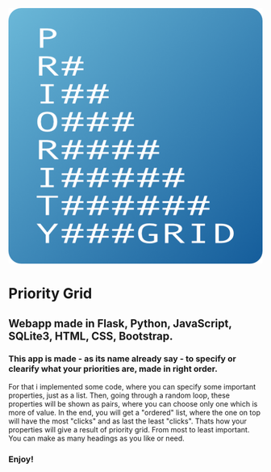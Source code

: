 ![Priority Grid Logo](./static/assets/priority.png)

# Priority Grid

## Webapp made in Flask, Python, JavaScript, SQLite3, HTML, CSS, Bootstrap.

### This app is made - as its name already say - to specify or clearify what your priorities are, made in right order.

For that i implemented some code, where you can specify some important properties, just as a list.
Then, going through a random loop, these properties will be shown as pairs, where you can choose only one which is more of value.
In the end, you will get a "ordered" list, where the one on top will have the most "clicks" and as last the least "clicks".
Thats how your properties will give a result of priority grid. From most to least important.
You can make as many headings as you like or need.

### Enjoy!
